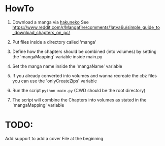 # HowTo

1. Download a manga via [hakuneko](https://hakuneko.download/)
	See https://www.reddit.com/r/Mangafire/comments/1atva6u/simple_guide_to_download_chapters_on_pc/

2. Put files inside a directory called 'manga'
3. Define how the chapters should be combined (into volumes) by setting the 'mangaMapping' variable inside main.py
4. Set the manga name inside the 'mangaName' variable
5. If you already converted into volumes and wanna recreate the cbz files you can use the 'onlyCreateZips' variable
6. Run the script `python main.py` (CWD should be the root directory)
7. The script will combine the Chapters into volumes as stated in the 'mangaMapping' variable


# TODO:
Add support to add a cover File at the beginning
